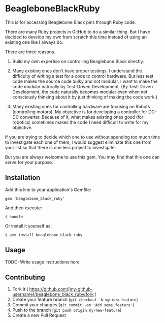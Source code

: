 # BeagleboneBlackRuby

This is for accessing Beaglebone Black pins through Ruby code. 

There are many Ruby projects in GitHub to do a similar thing. 
But I have decided to develop my own from scratch this time instead of using an existing one like I always do.

There are three reasons. 

1. Build my own expertise on controlling Beaglebone Black directly. 

2. Many existing ones don't have proper testings. I understand the difficulty of writing a test for a code to control hardware. But less test code makes the source code bulky and not modular. I want to make the code modular naturally by Test-Driven Development. (By Test-Driven Development, the code naturally becomes modular even when not consciously thinking about it by just thinking of making the code work.)

3. Many existing ones for controlling hardware are focusing on Robots (controlling motors). My objective is for developing a controller for DC-DC converter. Because of it, what makes existing ones good (for robotics) sometimes makes the code I need difficult to write for my objective. 

If you are trying to decide which one to use without spending too much time to investigate each one of them, I would suggest eliminate this one from your list so that there is one less project to investigate. 

But you are always welcome to use this gem. You may find that this one can serve for your purpose. 

## Installation

Add this line to your application's Gemfile:

    gem 'beaglebone_black_ruby'

And then execute:

    $ bundle

Or install it yourself as:

    $ gem install beaglebone_black_ruby

## Usage

TODO: Write usage instructions here

## Contributing

1. Fork it ( https://github.com/[my-github-username]/beaglebone_black_ruby/fork )
2. Create your feature branch (`git checkout -b my-new-feature`)
3. Commit your changes (`git commit -am 'Add some feature'`)
4. Push to the branch (`git push origin my-new-feature`)
5. Create a new Pull Request
